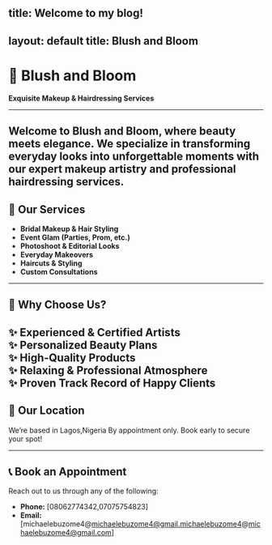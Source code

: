 
title: Welcome to my blog!
---
layout: default
title: Blush and Bloom
---

# 🌸 Blush and Bloom

**Exquisite Makeup & Hairdressing Services**

---

Welcome to **Blush and Bloom**, where beauty meets elegance. We specialize in transforming everyday looks into unforgettable moments with our expert makeup artistry and professional hairdressing services.
---

## 💄 Our Services

- **Bridal Makeup & Hair Styling**
- **Event Glam (Parties, Prom, etc.)**
- **Photoshoot & Editorial Looks**
- **Everyday Makeovers**
- **Haircuts & Styling**
- **Custom Consultations**

---
## 🌟 Why Choose Us?

✨ Experienced & Certified Artists  
✨ Personalized Beauty Plans  
✨ High-Quality Products  
✨ Relaxing & Professional Atmosphere  
✨ Proven Track Record of Happy Clients  
---

## 📍 Our Location

We’re based in Lagos,Nigeria
By appointment only. Book early to secure your spot!

---

## 📞 Book an Appointment

Reach out to us through any of the following:

- **Phone:** [08062774342,07075754823]
- **Email:** [michaelebuzome4@michaelebuzome4@gmail.michaelebuzome4@michaelebuzome4@gmail.com]
